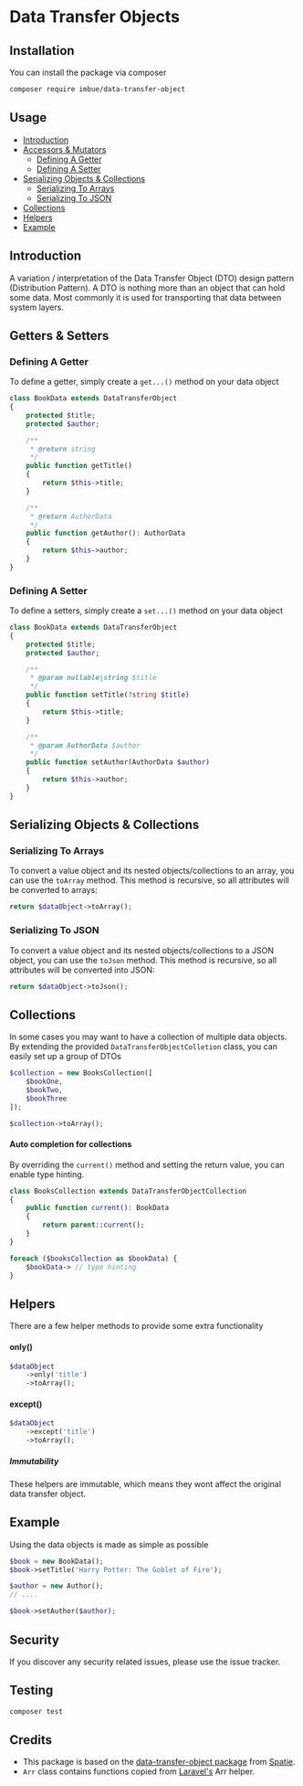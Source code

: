 # Data Transfer Objects

## Installation
You can install the package via composer

```bash
composer require imbue/data-transfer-object
```

## Usage
- [Introduction](#introduction)
- [Accessors & Mutators](#getters-and-setters)
    - [Defining A Getter](#defining-a-getter)
    - [Defining A Setter](#defining-a-setter)
- [Serializing Objects & Collections](#serializing-objects-and-collections)
    - [Serializing To Arrays](#serializing-to-arrays)
    - [Serializing To JSON](#serializing-to-json)
- [Collections](#collections)
- [Helpers](#helpers)
- [Example](#example)


<a name="introduction"></a>
## Introduction

A variation / interpretation of the Data Transfer Object (DTO) design pattern (Distribution Pattern). A DTO is nothing more than an object that can hold some data. Most commonly it is used for transporting that data between system layers.

<a name="getters-and-setters"></a>
## Getters & Setters

<a name="defining-a-getter"></a>
### Defining A Getter

To define a getter, simply create a `get...()` method on your data object

```php
class BookData extends DataTransferObject
{
    protected $title;
    protected $author;

    /**
     * @return string
     */
    public function getTitle()
    {
        return $this->title;
    }

    /**
     * @return AuthorData
     */
    public function getAuthor(): AuthorData
    {
        return $this->author;
    }
}
```

<a name="defining-a-setter"></a>
### Defining A Setter

To define a setters, simply create a `set...()` method on your data object

```php
class BookData extends DataTransferObject
{
    protected $title;
    protected $author;

    /**
     * @param nullable|string $title
     */
    public function setTitle(?string $title)
    {
        return $this->title;
    }

    /**
     * @param AuthorData $author
     */
    public function setAuthor(AuthorData $author)
    {
        return $this->author;
    }
}
```


<a name="serializing-objects-and-collections"></a>
## Serializing Objects & Collections

<a name="serializing-to-arrays"></a>
### Serializing To Arrays

To convert a value object and its nested objects/collections to an array, you can use the `toArray` method. This method is recursive, so all attributes will be converted to arrays:

```php
return $dataObject->toArray();
```

<a name="serializing-to-json"></a>
### Serializing To JSON

To convert a value object and its nested objects/collections to a JSON object, you can use the `toJson` method. This method is recursive, so all attributes will be converted into JSON:

```php
return $dataObject->toJson();
```

<a name="collections"></a>
## Collections

In some cases you may want to have a collection of multiple data objects. By extending the provided `DataTransferObjectColletion` class, you can easily set up a group of DTOs

```php
$collection = new BooksCollection([
    $bookOne,
    $bookTwo,
    $bookThree
]);

$collection->toArray();
```

#### Auto completion for collections
By overriding the `current()` method and setting the return value, you can enable type hinting.

```php
class BooksCollection extends DataTransferObjectCollection
{
    public function current(): BookData
    {
        return parent::current();
    }
}
```

```php
foreach ($booksCollection as $bookData) {
    $bookData-> // type hinting 
}
```

<a name="helpers"></a>
## Helpers

There are a few helper methods to provide some extra functionality

#### only()
```php
$dataObject
    ->only('title')
    ->toArray();
```

#### except()
```php
$dataObject
    ->except('title')
    ->toArray();
```

##### Immutability
These helpers are immutable, which means they wont affect the original data transfer object.

<a name="example"></a>
## Example

Using the data objects is made as simple as possible
```php
$book = new BookData();
$book->setTitle('Harry Potter: The Goblet of Fire');

$author = new Author();
// ....

$book->setAuthor($author);
```

## Security
If you discover any security related issues, please use the issue tracker.

## Testing
```bash
composer test
```

## Credits
- This package is based on the [data-transfer-object package](https://github.com/spatie/data-transfer-object) from [Spatie](https://github.com/spatie).  
- `Arr` class contains functions copied from [Laravel's](https://github.com/laravel) Arr helper.
